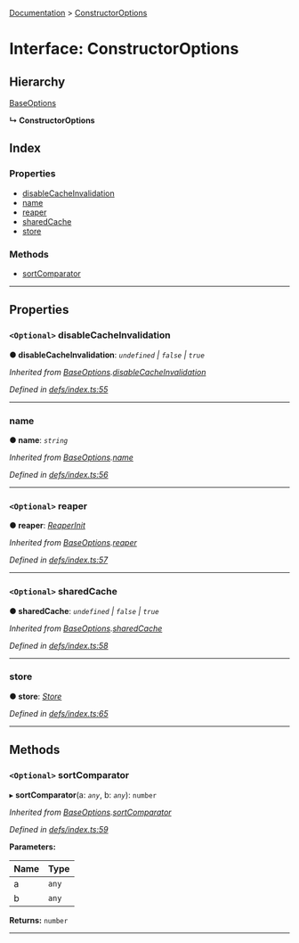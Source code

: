 [Documentation](../README.md) > [ConstructorOptions](../interfaces/constructoroptions.md)

# Interface: ConstructorOptions

## Hierarchy

 [BaseOptions](baseoptions.md)

**↳ ConstructorOptions**

## Index

### Properties

* [disableCacheInvalidation](constructoroptions.md#disablecacheinvalidation)
* [name](constructoroptions.md#name)
* [reaper](constructoroptions.md#reaper)
* [sharedCache](constructoroptions.md#sharedcache)
* [store](constructoroptions.md#store)

### Methods

* [sortComparator](constructoroptions.md#sortcomparator)

---

## Properties

<a id="disablecacheinvalidation"></a>

### `<Optional>` disableCacheInvalidation

**● disableCacheInvalidation**: *`undefined` \| `false` \| `true`*

*Inherited from [BaseOptions](baseoptions.md).[disableCacheInvalidation](baseoptions.md#disablecacheinvalidation)*

*Defined in [defs/index.ts:55](https://github.com/badbatch/cachemap/blob/64dbdb8/packages/core/src/defs/index.ts#L55)*

___
<a id="name"></a>

###  name

**● name**: *`string`*

*Inherited from [BaseOptions](baseoptions.md).[name](baseoptions.md#name)*

*Defined in [defs/index.ts:56](https://github.com/badbatch/cachemap/blob/64dbdb8/packages/core/src/defs/index.ts#L56)*

___
<a id="reaper"></a>

### `<Optional>` reaper

**● reaper**: *[ReaperInit](../#reaperinit)*

*Inherited from [BaseOptions](baseoptions.md).[reaper](baseoptions.md#reaper)*

*Defined in [defs/index.ts:57](https://github.com/badbatch/cachemap/blob/64dbdb8/packages/core/src/defs/index.ts#L57)*

___
<a id="sharedcache"></a>

### `<Optional>` sharedCache

**● sharedCache**: *`undefined` \| `false` \| `true`*

*Inherited from [BaseOptions](baseoptions.md).[sharedCache](baseoptions.md#sharedcache)*

*Defined in [defs/index.ts:58](https://github.com/badbatch/cachemap/blob/64dbdb8/packages/core/src/defs/index.ts#L58)*

___
<a id="store"></a>

###  store

**● store**: *[Store](store.md)*

*Defined in [defs/index.ts:65](https://github.com/badbatch/cachemap/blob/64dbdb8/packages/core/src/defs/index.ts#L65)*

___

## Methods

<a id="sortcomparator"></a>

### `<Optional>` sortComparator

▸ **sortComparator**(a: *`any`*, b: *`any`*): `number`

*Inherited from [BaseOptions](baseoptions.md).[sortComparator](baseoptions.md#sortcomparator)*

*Defined in [defs/index.ts:59](https://github.com/badbatch/cachemap/blob/64dbdb8/packages/core/src/defs/index.ts#L59)*

**Parameters:**

| Name | Type |
| ------ | ------ |
| a | `any` |
| b | `any` |

**Returns:** `number`

___


